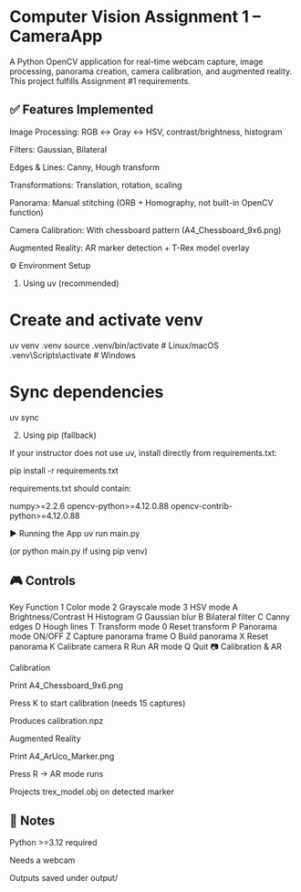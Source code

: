 # Computer Vision Assignment 1 – CameraApp

A Python OpenCV application for real-time webcam capture, image processing, panorama creation, camera calibration, and augmented reality.
This project fulfills Assignment #1 requirements.


## ✅ Features Implemented

Image Processing: RGB ↔ Gray ↔ HSV, contrast/brightness, histogram

Filters: Gaussian, Bilateral

Edges & Lines: Canny, Hough transform

Transformations: Translation, rotation, scaling

Panorama: Manual stitching (ORB + Homography, not built-in OpenCV function)

Camera Calibration: With chessboard pattern (A4_Chessboard_9x6.png)

Augmented Reality: AR marker detection + T-Rex model overlay

⚙️ Environment Setup
1. Using uv
 (recommended)
# Create and activate venv
uv venv .venv
source .venv/bin/activate   # Linux/macOS
.venv\Scripts\activate      # Windows

# Sync dependencies
uv sync

2. Using pip (fallback)

If your instructor does not use uv, install directly from requirements.txt:

pip install -r requirements.txt


requirements.txt should contain:

numpy>=2.2.6
opencv-python>=4.12.0.88
opencv-contrib-python>=4.12.0.88

▶️ Running the App
uv run main.py


(or python main.py if using pip venv)

## 🎮 Controls
Key	Function
1	Color mode
2	Grayscale mode
3	HSV mode
A	Brightness/Contrast
H	Histogram
G	Gaussian blur
B	Bilateral filter
C	Canny edges
D	Hough lines
T	Transform mode
0	Reset transform
P	Panorama mode ON/OFF
Z	Capture panorama frame
O	Build panorama
X	Reset panorama
K	Calibrate camera
R	Run AR mode
Q	Quit
📷 Calibration & AR

Calibration

Print A4_Chessboard_9x6.png

Press K to start calibration (needs 15 captures)

Produces calibration.npz

Augmented Reality

Print A4_ArUco_Marker.png

Press R → AR mode runs

Projects trex_model.obj on detected marker

## 📝 Notes

Python >=3.12 required

Needs a webcam

Outputs saved under output/